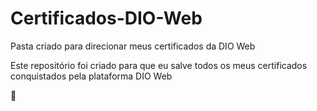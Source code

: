 # Certificados-DIO-Web
Pasta criado para direcionar meus certificados da DIO Web

Este repositório foi criado para que eu salve todos os meus certificados conquistados pela plataforma DIO Web



:3rd_place_medal:



